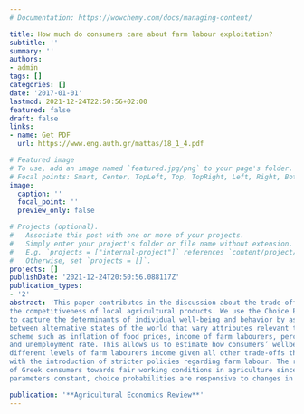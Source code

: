 ```yaml
---
# Documentation: https://wowchemy.com/docs/managing-content/

title: How much do consumers care about farm labour exploitation?
subtitle: ''
summary: ''
authors:
- admin
tags: []
categories: []
date: '2017-01-01'
lastmod: 2021-12-24T22:50:56+02:00
featured: false
draft: false
links: 
- name: Get PDF
  url: https://www.eng.auth.gr/mattas/18_1_4.pdf

# Featured image
# To use, add an image named `featured.jpg/png` to your page's folder.
# Focal points: Smart, Center, TopLeft, Top, TopRight, Left, Right, BottomLeft, Bottom, BottomRight.
image:
  caption: ''
  focal_point: ''
  preview_only: false

# Projects (optional).
#   Associate this post with one or more of your projects.
#   Simply enter your project's folder or file name without extension.
#   E.g. `projects = ["internal-project"]` references `content/project/deep-learning/index.md`.
#   Otherwise, set `projects = []`.
projects: []
publishDate: '2021-12-24T20:50:56.088117Z'
publication_types:
- '2'
abstract: 'This paper contributes in the discussion about the trade-offs between fair working conditions and
the competitiveness of local agricultural products. We use the Choice Experiment methodology
to capture the determinants of individual well-being and behavior by asking consumers to choose
between alternative states of the world that vary attributes relevant to a fair labour certification
scheme such as inflation of food prices, income of farm labourers, percentage of food imports
and unemployment rate. This allows us to estimate how consumers’ wellbeing differs with
different levels of farm labourers income given all other trade-offs that consumers might face
with the introduction of stricter policies regarding farm labour. The results confirm the interest
of Greek consumers towards fair working conditions in agriculture since, holding other
parameters constant, choice probabilities are responsive to changes in the level of daily wages.'

publication: '**Agricultural Economics Review**'
---
```

